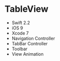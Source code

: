 # TableView
- Swift 2.2
- iOS 9
- Xcode 7
- Navigation Controller
- TabBar Controller
- Toolbar
- View Animation